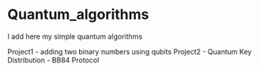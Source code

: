 # Quantum_algorithms
I add here my simple quantum algorithms

Project1 - adding two binary numbers using qubits
Project2 - Quantum Key Distribution - BB84 Protocol
